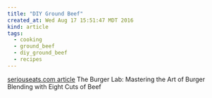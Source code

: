 ```yaml
---
title: "DIY Ground Beef"
created_at: Wed Aug 17 15:51:47 MDT 2016
kind: article
tags:
  - cooking
  - ground_beef
  - diy_ground_beef
  - recipes
---
```



<a href="http://aht.seriouseats.com/archives/2009/10/the-burger-lab-best-burger-blend-profiles-of-eight-cuts-of-beef.html" target="_blank">seriouseats.com article</a>
The Burger Lab: Mastering the Art of Burger Blending with Eight Cuts of Beef

<!--
html boilerplate
<a href="" target="_blank"></a>
<a name=""></a>
<img src="" width="400px">
<ul>
  <li></li>
</ul>
<pre>
</pre>
<pre><code>
</code></pre>
-->
